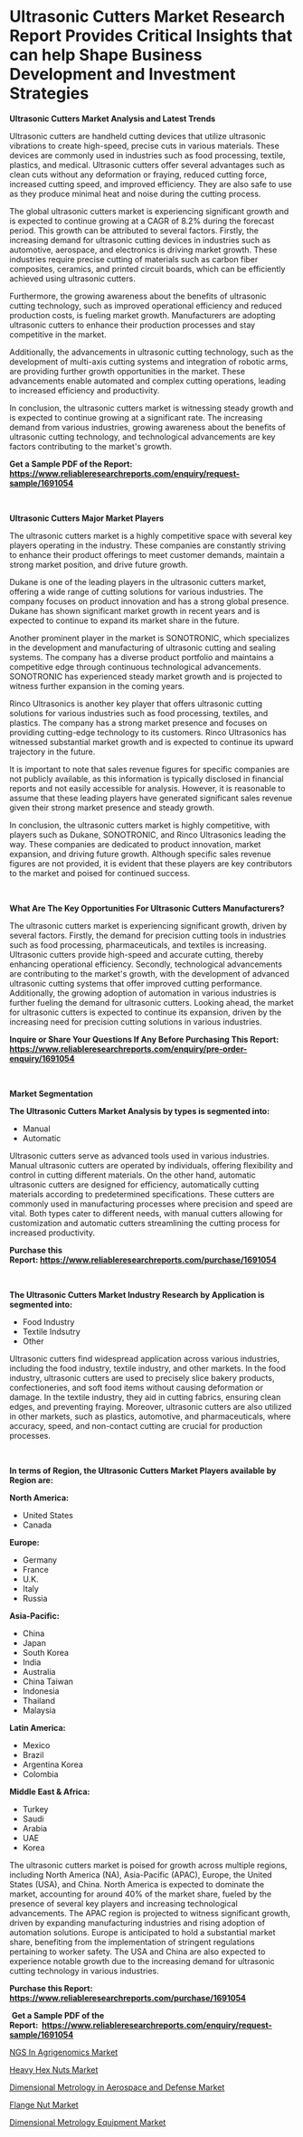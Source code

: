 <p><h1>Ultrasonic Cutters Market Research Report Provides Critical Insights that can help Shape Business Development and Investment Strategies</h1></p><p><strong>Ultrasonic Cutters Market Analysis and Latest Trends</strong></p>
<p><p>Ultrasonic cutters are handheld cutting devices that utilize ultrasonic vibrations to create high-speed, precise cuts in various materials. These devices are commonly used in industries such as food processing, textile, plastics, and medical. Ultrasonic cutters offer several advantages such as clean cuts without any deformation or fraying, reduced cutting force, increased cutting speed, and improved efficiency. They are also safe to use as they produce minimal heat and noise during the cutting process.</p><p>The global ultrasonic cutters market is experiencing significant growth and is expected to continue growing at a CAGR of 8.2% during the forecast period. This growth can be attributed to several factors. Firstly, the increasing demand for ultrasonic cutting devices in industries such as automotive, aerospace, and electronics is driving market growth. These industries require precise cutting of materials such as carbon fiber composites, ceramics, and printed circuit boards, which can be efficiently achieved using ultrasonic cutters.</p><p>Furthermore, the growing awareness about the benefits of ultrasonic cutting technology, such as improved operational efficiency and reduced production costs, is fueling market growth. Manufacturers are adopting ultrasonic cutters to enhance their production processes and stay competitive in the market.</p><p>Additionally, the advancements in ultrasonic cutting technology, such as the development of multi-axis cutting systems and integration of robotic arms, are providing further growth opportunities in the market. These advancements enable automated and complex cutting operations, leading to increased efficiency and productivity.</p><p>In conclusion, the ultrasonic cutters market is witnessing steady growth and is expected to continue growing at a significant rate. The increasing demand from various industries, growing awareness about the benefits of ultrasonic cutting technology, and technological advancements are key factors contributing to the market's growth.</p></p>
<p><strong>Get a Sample PDF of the Report:&nbsp; <a href="https://www.reliableresearchreports.com/enquiry/request-sample/1691054">https://www.reliableresearchreports.com/enquiry/request-sample/1691054</a></strong></p>
<p>&nbsp;</p>
<p><strong>Ultrasonic Cutters Major Market Players</strong></p>
<p><p>The ultrasonic cutters market is a highly competitive space with several key players operating in the industry. These companies are constantly striving to enhance their product offerings to meet customer demands, maintain a strong market position, and drive future growth.</p><p>Dukane is one of the leading players in the ultrasonic cutters market, offering a wide range of cutting solutions for various industries. The company focuses on product innovation and has a strong global presence. Dukane has shown significant market growth in recent years and is expected to continue to expand its market share in the future.</p><p>Another prominent player in the market is SONOTRONIC, which specializes in the development and manufacturing of ultrasonic cutting and sealing systems. The company has a diverse product portfolio and maintains a competitive edge through continuous technological advancements. SONOTRONIC has experienced steady market growth and is projected to witness further expansion in the coming years.</p><p>Rinco Ultrasonics is another key player that offers ultrasonic cutting solutions for various industries such as food processing, textiles, and plastics. The company has a strong market presence and focuses on providing cutting-edge technology to its customers. Rinco Ultrasonics has witnessed substantial market growth and is expected to continue its upward trajectory in the future.</p><p>It is important to note that sales revenue figures for specific companies are not publicly available, as this information is typically disclosed in financial reports and not easily accessible for analysis. However, it is reasonable to assume that these leading players have generated significant sales revenue given their strong market presence and steady growth.</p><p>In conclusion, the ultrasonic cutters market is highly competitive, with players such as Dukane, SONOTRONIC, and Rinco Ultrasonics leading the way. These companies are dedicated to product innovation, market expansion, and driving future growth. Although specific sales revenue figures are not provided, it is evident that these players are key contributors to the market and poised for continued success.</p></p>
<p>&nbsp;</p>
<p><strong>What Are The Key Opportunities For Ultrasonic Cutters Manufacturers?</strong></p>
<p><p>The ultrasonic cutters market is experiencing significant growth, driven by several factors. Firstly, the demand for precision cutting tools in industries such as food processing, pharmaceuticals, and textiles is increasing. Ultrasonic cutters provide high-speed and accurate cutting, thereby enhancing operational efficiency. Secondly, technological advancements are contributing to the market's growth, with the development of advanced ultrasonic cutting systems that offer improved cutting performance. Additionally, the growing adoption of automation in various industries is further fueling the demand for ultrasonic cutters. Looking ahead, the market for ultrasonic cutters is expected to continue its expansion, driven by the increasing need for precision cutting solutions in various industries.</p></p>
<p><strong>Inquire or Share Your Questions If Any Before Purchasing This Report: <a href="https://www.reliableresearchreports.com/enquiry/pre-order-enquiry/1691054">https://www.reliableresearchreports.com/enquiry/pre-order-enquiry/1691054</a></strong></p>
<p>&nbsp;</p>
<p><strong>Market Segmentation</strong></p>
<p><strong>The Ultrasonic Cutters Market Analysis by types is segmented into:</strong></p>
<p><ul><li>Manual</li><li>Automatic</li></ul></p>
<p><p>Ultrasonic cutters serve as advanced tools used in various industries. Manual ultrasonic cutters are operated by individuals, offering flexibility and control in cutting different materials. On the other hand, automatic ultrasonic cutters are designed for efficiency, automatically cutting materials according to predetermined specifications. These cutters are commonly used in manufacturing processes where precision and speed are vital. Both types cater to different needs, with manual cutters allowing for customization and automatic cutters streamlining the cutting process for increased productivity.</p></p>
<p><strong>Purchase this Report:&nbsp;<a href="https://www.reliableresearchreports.com/purchase/1691054">https://www.reliableresearchreports.com/purchase/1691054</a></strong></p>
<p>&nbsp;</p>
<p><strong>The Ultrasonic Cutters Market Industry Research by Application is segmented into:</strong></p>
<p><ul><li>Food Industry</li><li>Textile Indsutry</li><li>Other</li></ul></p>
<p><p>Ultrasonic cutters find widespread application across various industries, including the food industry, textile industry, and other markets. In the food industry, ultrasonic cutters are used to precisely slice bakery products, confectioneries, and soft food items without causing deformation or damage. In the textile industry, they aid in cutting fabrics, ensuring clean edges, and preventing fraying. Moreover, ultrasonic cutters are also utilized in other markets, such as plastics, automotive, and pharmaceuticals, where accuracy, speed, and non-contact cutting are crucial for production processes.</p></p>
<p>&nbsp;</p>
<p><strong>In terms of Region, the Ultrasonic Cutters Market Players available by Region are:</strong></p>
<p>
    <p> <strong> North America: </strong>
        <ul>
            <li>United States</li>
            <li>Canada</li>
        </ul>
        </p> 
    <p> <strong> Europe: </strong>
        <ul>
            <li>Germany</li>
            <li>France</li>
            <li>U.K.</li>
            <li>Italy</li>
            <li>Russia</li>
        </ul>
        </p> 
    <p> <strong> Asia-Pacific: </strong>
        <ul>
            <li>China</li>
            <li>Japan</li>
            <li>South Korea</li>
            <li>India</li>
            <li>Australia</li>
            <li>China Taiwan</li>
            <li>Indonesia</li>
            <li>Thailand</li>
            <li>Malaysia</li>
        </ul>
        </p> 
    <p> <strong> Latin America: </strong>
        <ul>
            <li>Mexico</li>
            <li>Brazil</li>
            <li>Argentina Korea</li>
            <li>Colombia</li>
        </ul>
        </p> 
    <p> <strong> Middle East & Africa: </strong>
        <ul>
            <li>Turkey</li>
            <li>Saudi</li>
            <li>Arabia</li>
            <li>UAE</li>
            <li>Korea</li>
        </ul>
    </p>
    </p>
<p><p>The ultrasonic cutters market is poised for growth across multiple regions, including North America (NA), Asia-Pacific (APAC), Europe, the United States (USA), and China. North America is expected to dominate the market, accounting for around 40% of the market share, fueled by the presence of several key players and increasing technological advancements. The APAC region is projected to witness significant growth, driven by expanding manufacturing industries and rising adoption of automation solutions. Europe is anticipated to hold a substantial market share, benefiting from the implementation of stringent regulations pertaining to worker safety. The USA and China are also expected to experience notable growth due to the increasing demand for ultrasonic cutting technology in various industries.</p></p>
<p><strong>Purchase this Report: <a href="https://www.reliableresearchreports.com/purchase/1691054">https://www.reliableresearchreports.com/purchase/1691054</a></strong></p>
<p>&nbsp;<strong>Get a Sample PDF of the Report:&nbsp;&nbsp;<a href="https://www.reliableresearchreports.com/enquiry/request-sample/1691054">https://www.reliableresearchreports.com/enquiry/request-sample/1691054</a></strong></p>
<p><strong></strong></p>
<p><p><a href="https://medium.com/@amypatel1993/ngs-in-agrigenomics-market-comprehensive-assessment-by-type-application-and-geography-616dba85278a">NGS In Agrigenomics Market</a></p><p><a href="https://github.com/rexevange/Market-Research-Report-List-2/blob/main/heavy-hex-nuts-market.md">Heavy Hex Nuts Market</a></p><p><a href="https://medium.com/@amypatel1993/dimensional-metrology-in-aerospace-and-defense-market-the-key-to-successful-business-strategy-3fa9e40a23aa">Dimensional Metrology in Aerospace and Defense Market</a></p><p><a href="https://github.com/lilstefpacute/Market-Research-Report-List-2/blob/main/flange-nut-market.md">Flange Nut Market</a></p><p><a href="https://medium.com/@amypatel1993/dimensional-metrology-equipment-market-outlook-industry-overview-and-forecast-2023-to-2030-f5b4f63f7964">Dimensional Metrology Equipment Market</a></p></p>